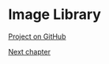 # Image Library

[Project on GitHub](https://github.com/GraphicsProgramming/learnd3d11/tree/main/src/Cpp/1-getting-started/1-3-1-ImageLibrary)

[Next chapter](./1-3-2-loading-meshes.md)
